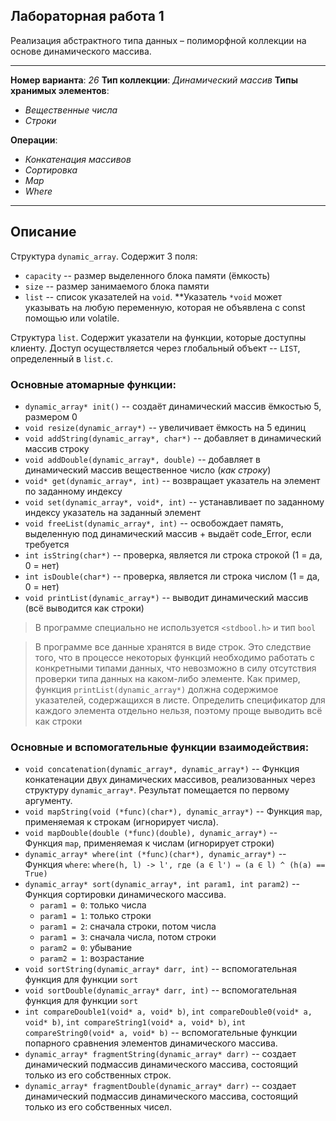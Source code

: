## Лабораторная работа 1
Реализация абстрактного типа данных – полиморфной коллекции на основе динамического массива.

---

**Номер варианта**: _26_ **Тип коллекции**: _Динамический массив_ **Типы хранимых элементов**:

- _Вещественные числа_
- _Строки_ 

**Операции**:
- _Конкатенация массивов_
- _Сортировка_
- _Map_
- _Where_

---

## Описание
Структура `dynamic_array`. Содержит 3 поля:

- `capacity` -- размер выделенного блока памяти (ёмкость)
- `size` -- размер занимаемого блока памяти
- `list` -- список указателей на `void`. **Указатель `*void` может указывать на любую переменную, которая не объявлена с const помощью или volatile.

Структура `list`. Содержит указатели на функции, которые доступны клиенту. Доступ осуществляется через глобальный объект -- `LIST`, определенный в `list.c`.
### Основные атомарные функции:

- `dynamic_array* init()` -- создаёт динамический массив ёмкостью 5, размером 0
- `void resize(dynamic_array*)` -- увеличивает ёмкость на 5 единиц
- `void addString(dynamic_array*, char*)` -- добавляет в динамический массив строку
- `void addDouble(dynamic_array*, double)` -- добавляет в динамический массив вещественное число (_как строку_)
- `void* get(dynamic_array*, int)` -- возвращает указатель на элемент по заданному индексу
- `void set(dynamic_array*, void*, int)` -- устанавливает по заданному индексу указатель на заданный элемент 
- `void freeList(dynamic_array*, int)` -- освобождает память, выделенную под динамический массив + выдаёт code_Error, если требуется
- `int isString(char*)` -- проверка, является ли строка строкой (1 = да, 0 = нет)
- `int isDouble(char*)` -- проверка, является ли строка числом (1 = да, 0 = нет)
- `void printList(dynamic_array*)` -- выводит динамический массив (всё выводится как строки)

> В программе специально не используется `<stdbool.h>` и тип `bool`

> В программе все данные хранятся в виде строк. Это следствие того, что в процессе некоторых функций необходимо работать с конкретными типами данных, что невозможно в силу отсутствия проверки типа данных на каком-либо элементе. Как пример, функция `printList(dynamic_array*)` должна содержимое указателей, содержащихся в листе. Определить спецификатор для каждого элемента отдельно нельзя, поэтому проще выводить всё как строки

### Основные и вспомогательные функции взаимодействия:

- `void concatenation(dynamic_array*, dynamic_array*)` -- Функция конкатенации двух динамических массивов, реализованных через структуру `dynamic_array*`. Результат помещается по первому аргументу.
- `void mapString(void (*func)(char*), dynamic_array*)` -- Функция `map`, применяемая к строкам (игнорирует числа).
- `void mapDouble(double (*func)(double), dynamic_array*)` -- Функция `map`, применяемая к числам (игнорирует строки)
- `dynamic_array* where(int (*func)(char*), dynamic_array*)` -- Функция `where`: `where(h, l) -> l', где (a ∈ l') ⇔ (a ∈ l) ^ (h(a) == True)`
- `dynamic_array* sort(dynamic_array*, int param1, int param2)` -- Функция сортировки динамического массива.
    - `param1 = 0`: только числа
    - `param1 = 1`: только строки
    - `param1 = 2`: сначала строки, потом числа
    - `param1 = 3`: сначала числа, потом строки
    - `param2 = 0`: убывание
    - `param2 = 1`: возрастание
- `void sortString(dynamic_array* darr, int)` -- вспомогательная функция для функции `sort`
- `void sortDouble(dynamic_array* darr, int)` -- вспомогательная функция для функции `sort`
- `int compareDouble1(void* a, void* b)`, `int compareDouble0(void* a, void* b)`, `int compareString1(void* a, void* b)`, `int compareString0(void* a, void* b)` -- вспомогательные функции попарного сравнения элементов динамического массива.
- `dynamic_array* fragmentString(dynamic_array* darr)` -- создает динамический подмассив динамического массива, состоящий только из его собственных строк.
- `dynamic_array* fragmentDouble(dynamic_array* darr)` -- создает динамический подмассив динамического массива, состоящий только из его собственных чисел.
